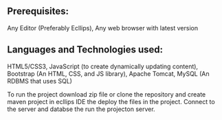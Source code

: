 ## Prerequisites:
Any Editor (Preferably Ecllips),
Any web browser with latest version

## Languages and Technologies used:
HTML5/CSS3,
JavaScript (to create dynamically updating content),
Bootstrap (An HTML, CSS, and JS library),
Apache Tomcat,
MySQL (An RDBMS that uses SQL)


To run the project download zip file or clone the repository and create maven project in ecllips IDE the deploy the files in the project. Connect to the server and databse the run the projecton server.
